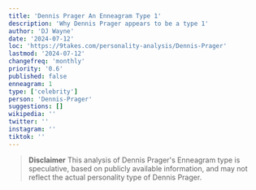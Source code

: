 ```yaml
---
title: 'Dennis Prager An Enneagram Type 1'
description: 'Why Dennis Prager appears to be a type 1'
author: 'DJ Wayne'
date: '2024-07-12'
loc: 'https://9takes.com/personality-analysis/Dennis-Prager'
lastmod: '2024-07-12'
changefreq: 'monthly'
priority: '0.6'
published: false
enneagram: 1
type: ['celebrity']
person: 'Dennis-Prager'
suggestions: []
wikipedia: ''
twitter: ''
instagram: ''
tiktok: ''
---
```


<p class="firstLetter"></p>

> **Disclaimer** This analysis of Dennis Prager's Enneagram type is speculative, based on publicly available information, and may not reflect the actual personality type of Dennis Prager.
